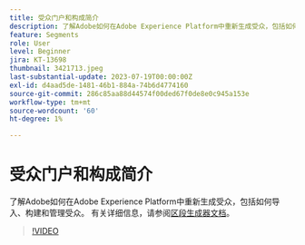 ```yaml
---
title: 受众门户和构成简介
description: 了解Adobe如何在Adobe Experience Platform中重新生成受众，包括如何导入、构建和管理受众。
feature: Segments
role: User
level: Beginner
jira: KT-13698
thumbnail: 3421713.jpeg
last-substantial-update: 2023-07-19T00:00:00Z
exl-id: d4aad5de-1481-46b1-884a-74b6d4774160
source-git-commit: 286c85aa88d44574f00ded67f0de8e0c945a153e
workflow-type: tm+mt
source-wordcount: '60'
ht-degree: 1%

---
```


# 受众门户和构成简介

了解Adobe如何在Adobe Experience Platform中重新生成受众，包括如何导入、构建和管理受众。 有关详细信息，请参阅[区段生成器文档](https://experienceleague.adobe.com/docs/experience-platform/segmentation/ui/segment-builder.html?lang=zh-Hans)。

>[!VIDEO](https://video.tv.adobe.com/v/3423363/?learn=on&enablevpops&captions=chi_hans)
